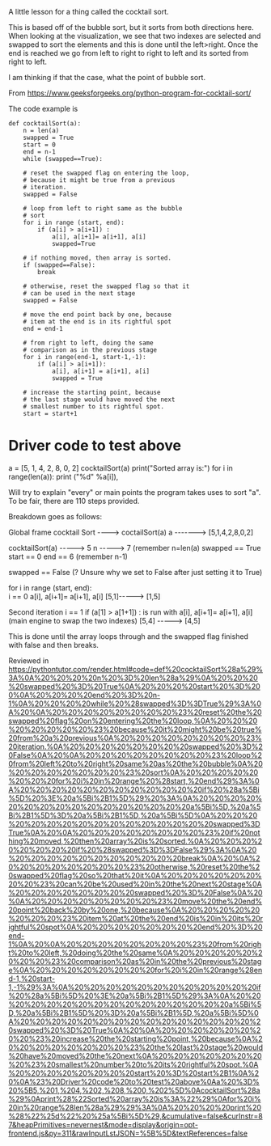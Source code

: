 A little lesson for a thing called the cocktail sort.

This is based off of the bubble sort, but it sorts from both directions here. When looking
at the visualization, we see that two indexes are selected and swapped to sort the elements and this is 
done until the left>right. Once the end is reached we go from left to right to right to left and its sorted from right to left. 

I am thinking if that the case, what the point of bubble sort. 

From https://www.geeksforgeeks.org/python-program-for-cocktail-sort/

The code example is 

    def cocktailSort(a):
        n = len(a)
        swapped = True
        start = 0
        end = n-1
        while (swapped==True):
 
        # reset the swapped flag on entering the loop,
        # because it might be true from a previous
        # iteration.
        swapped = False
 
        # loop from left to right same as the bubble
        # sort
        for i in range (start, end):
            if (a[i] > a[i+1]) :
                a[i], a[i+1]= a[i+1], a[i]
                swapped=True
 
        # if nothing moved, then array is sorted.
        if (swapped==False):
            break
 
        # otherwise, reset the swapped flag so that it
        # can be used in the next stage
        swapped = False
 
        # move the end point back by one, because
        # item at the end is in its rightful spot
        end = end-1
 
        # from right to left, doing the same
        # comparison as in the previous stage
        for i in range(end-1, start-1,-1):
            if (a[i] > a[i+1]):
                a[i], a[i+1] = a[i+1], a[i]
                swapped = True
 
        # increase the starting point, because
        # the last stage would have moved the next
        # smallest number to its rightful spot.
        start = start+1
 
# Driver code to test above
a = [5, 1, 4, 2, 8, 0, 2]
cocktailSort(a)
print("Sorted array is:")
for i in range(len(a)):
    print ("%d" %a[i]),

Will try to explain "every" or main points the program takes uses to sort "a". To be fair, there are 110 steps provided.

Breakdown goes as follows:

Global frame 
cocktail Sort	---->     coctailSort(a)
a  -------> [5,1,4,2,8,0,2]


cocktailSort(a)  -----> 5
n -----> 7 (remember n=len(a)
swapped == True
start == 0
end == 6 (remember n-1)

swapped == False (? Unsure why we set to False after just setting it to True)


for i in range (start, end):   
i == 0 
a[i], a[i+1]= a[i+1], a[i]
[5,1]----->   [1,5]

Second iteration 
i == 1 
if (a[1] > a[1+1]) :
is run with 
a[i], a[i+1]= a[i+1], a[i] (main engine to swap the two indexes)
[5,4] -----> [4,5]

This is done until the array loops through and the swapped flag finished with false and then breaks. 

Reviewed in https://pythontutor.com/render.html#code=def%20cocktailSort%28a%29%3A%0A%20%20%20%20n%20%3D%20len%28a%29%0A%20%20%20%20swapped%20%3D%20True%0A%20%20%20%20start%20%3D%200%0A%20%20%20%20end%20%3D%20n-1%0A%20%20%20%20while%20%28swapped%3D%3DTrue%29%3A%0A%20%0A%20%20%20%20%20%20%20%20%23%20reset%20the%20swapped%20flag%20on%20entering%20the%20loop,%0A%20%20%20%20%20%20%20%20%23%20because%20it%20might%20be%20true%20from%20a%20previous%0A%20%20%20%20%20%20%20%20%23%20iteration.%0A%20%20%20%20%20%20%20%20swapped%20%3D%20False%0A%20%0A%20%20%20%20%20%20%20%20%23%20loop%20from%20left%20to%20right%20same%20as%20the%20bubble%0A%20%20%20%20%20%20%20%20%23%20sort%0A%20%20%20%20%20%20%20%20for%20i%20in%20range%20%28start,%20end%29%3A%0A%20%20%20%20%20%20%20%20%20%20%20%20if%20%28a%5Bi%5D%20%3E%20a%5Bi%2B1%5D%29%20%3A%0A%20%20%20%20%20%20%20%20%20%20%20%20%20%20%20%20a%5Bi%5D,%20a%5Bi%2B1%5D%3D%20a%5Bi%2B1%5D,%20a%5Bi%5D%0A%20%20%20%20%20%20%20%20%20%20%20%20%20%20%20%20swapped%3DTrue%0A%20%0A%20%20%20%20%20%20%20%20%23%20if%20nothing%20moved,%20then%20array%20is%20sorted.%0A%20%20%20%20%20%20%20%20if%20%28swapped%3D%3DFalse%29%3A%0A%20%20%20%20%20%20%20%20%20%20%20%20break%0A%20%0A%20%20%20%20%20%20%20%20%23%20otherwise,%20reset%20the%20swapped%20flag%20so%20that%20it%0A%20%20%20%20%20%20%20%20%23%20can%20be%20used%20in%20the%20next%20stage%0A%20%20%20%20%20%20%20%20swapped%20%3D%20False%0A%20%0A%20%20%20%20%20%20%20%20%23%20move%20the%20end%20point%20back%20by%20one,%20because%0A%20%20%20%20%20%20%20%20%23%20item%20at%20the%20end%20is%20in%20its%20rightful%20spot%0A%20%20%20%20%20%20%20%20end%20%3D%20end-1%0A%20%0A%20%20%20%20%20%20%20%20%23%20from%20right%20to%20left,%20doing%20the%20same%0A%20%20%20%20%20%20%20%20%23%20comparison%20as%20in%20the%20previous%20stage%0A%20%20%20%20%20%20%20%20for%20i%20in%20range%28end-1,%20start-1,-1%29%3A%0A%20%20%20%20%20%20%20%20%20%20%20%20if%20%28a%5Bi%5D%20%3E%20a%5Bi%2B1%5D%29%3A%0A%20%20%20%20%20%20%20%20%20%20%20%20%20%20%20%20a%5Bi%5D,%20a%5Bi%2B1%5D%20%3D%20a%5Bi%2B1%5D,%20a%5Bi%5D%0A%20%20%20%20%20%20%20%20%20%20%20%20%20%20%20%20swapped%20%3D%20True%0A%20%0A%20%20%20%20%20%20%20%20%23%20increase%20the%20starting%20point,%20because%0A%20%20%20%20%20%20%20%20%23%20the%20last%20stage%20would%20have%20moved%20the%20next%0A%20%20%20%20%20%20%20%20%23%20smallest%20number%20to%20its%20rightful%20spot.%0A%20%20%20%20%20%20%20%20start%20%3D%20start%2B1%0A%20%0A%23%20Driver%20code%20to%20test%20above%0Aa%20%3D%20%5B5,%201,%204,%202,%208,%200,%202%5D%0AcocktailSort%28a%29%0Aprint%28%22Sorted%20array%20is%3A%22%29%0Afor%20i%20in%20range%28len%28a%29%29%3A%0A%20%20%20%20print%20%28%22%25d%22%20%25a%5Bi%5D%29,&cumulative=false&curInstr=87&heapPrimitives=nevernest&mode=display&origin=opt-frontend.js&py=311&rawInputLstJSON=%5B%5D&textReferences=false










